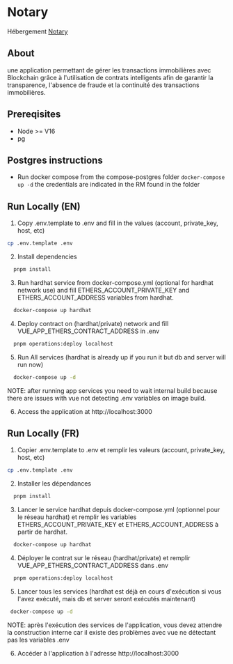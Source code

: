 # Notary

Hébergement [Notary](https://notarys.herokuapp.com/)

## About

une application permettant de gérer les transactions immobilières avec Blockchain grâce à l'utilisation de contrats
intelligents afin de garantir la transparence, l'absence de fraude et la continuité des transactions immobilières.

## Prereqisites

- Node >= V16
- pg 

## Postgres instructions
- Run docker compose from the compose-postgres folder ``docker-compose up -d`` the credentials are indicated in the RM found in the folder

## Run Locally (EN)

1. Copy .env.template to .env and fill in the values (account, private_key, host, etc)
````bash
cp .env.template .env
````
2. Install dependencies

```bash
  pnpm install
```

3. Run hardhat service from docker-compose.yml (optional for hardhat network use) and fill ETHERS_ACCOUNT_PRIVATE_KEY and ETHERS_ACCOUNT_ADDRESS variables from hardhat.

```bash
  docker-compose up hardhat
```

4. Deploy contract on (hardhat/private) network and fill VUE_APP_ETHERS_CONTRACT_ADDRESS in .env

```bash
  pnpm operations:deploy localhost
  ```

5. Run All services (hardhat is already up if you run it but db and server will run now)

```bash
  docker-compose up -d
```

NOTE: after running app services you need to wait internal build because there are issues with vue not detecting .env
variables on image build.

6. Access the application at http://localhost:3000

## Run Locally (FR)

1. Copier .env.template to .env et remplir les valeurs (account, private_key, host, etc)
````bash
cp .env.template .env
````
2. Installer les dépendances

```bash
  pnpm install
```

3. Lancer le service hardhat depuis docker-compose.yml (optionnel pour le réseau hardhat) et remplir les variables ETHERS_ACCOUNT_PRIVATE_KEY et ETHERS_ACCOUNT_ADDRESS à partir de hardhat.

```bash
  docker-compose up hardhat
```

4. Déployer le contrat sur le réseau (hardhat/private) et remplir VUE_APP_ETHERS_CONTRACT_ADDRESS dans .env

```bash
  pnpm operations:deploy localhost
  ```

5. Lancer tous les services (hardhat est déjà en cours d'exécution si vous l'avez exécuté, mais db et server seront
   exécutés maintenant)

```bash
 docker-compose up -d
```

NOTE: après l'exécution des services de l'application, vous devez attendre la construction interne car il existe des
problèmes avec vue ne détectant pas les variables .env

6. Accéder à l'application à l'adresse http://localhost:3000